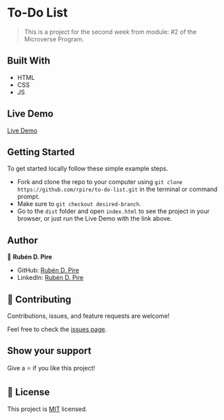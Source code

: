 # To-Do List

> This is a project for the second week from module: #2 of the Microverse Program.

## Built With

- HTML
- CSS
- JS

## Live Demo
[Live Demo](https://mmatongo.github.io/to-do-list/dist/index.html/)

## Getting Started

To get started locally follow these simple example steps.
- Fork and clone the repo to your computer using `git clone https://github.com/rpire/to-do-list.git` in the terminal or command prompt.
- Make sure to `git checkout desired-branch`.
- Go to the `dist` folder and open `index.html` to see the project in your browser, or just run the Live Demo with the link above.

## Author

👤 **Rubén D. Pire**

- GitHub: [Rubén D. Pire](https://github.com/rpire)
- LinkedIn: [Rubén D. Pire](https://www.linkedin.com/in/rub%C3%A9n-dar%C3%ADo-pire-l%C3%B3pez-507111189/)

## 🤝 Contributing

Contributions, issues, and feature requests are welcome!

Feel free to check the [issues page](../../issues/).

## Show your support

Give a ⭐️ if you like this project!


## 📝 License

This project is [MIT](./MIT.md) licensed.